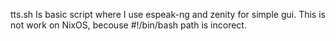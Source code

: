 tts.sh Is basic script where I use espeak-ng and zenity for simple gui.
This is not work on NixOS, becouse #!/bin/bash path is incorect.
